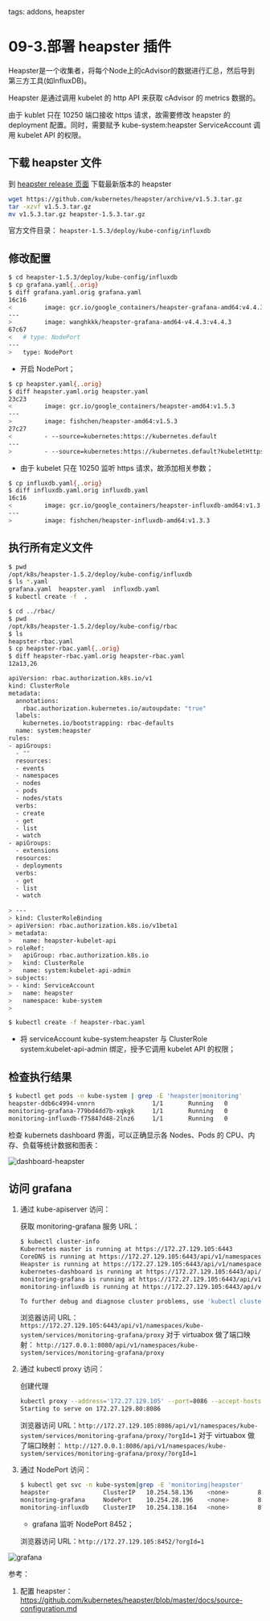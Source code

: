 <!-- toc -->

tags: addons, heapster

# 09-3.部署 heapster 插件

Heapster是一个收集者，将每个Node上的cAdvisor的数据进行汇总，然后导到第三方工具(如InfluxDB)。

Heapster 是通过调用 kubelet 的 http API 来获取 cAdvisor 的 metrics 数据的。

由于 kublet 只在 10250 端口接收 https 请求，故需要修改 heapster 的 deployment 配置。同时，需要赋予 kube-system:heapster ServiceAccount 调用 kubelet API 的权限。

## 下载 heapster 文件

到 [heapster release 页面](https://github.com/kubernetes/heapster/releases) 下载最新版本的 heapster

``` bash
wget https://github.com/kubernetes/heapster/archive/v1.5.3.tar.gz
tar -xzvf v1.5.3.tar.gz
mv v1.5.3.tar.gz heapster-1.5.3.tar.gz
```

官方文件目录： `heapster-1.5.3/deploy/kube-config/influxdb`

## 修改配置

``` bash
$ cd heapster-1.5.3/deploy/kube-config/influxdb
$ cp grafana.yaml{,.orig}
$ diff grafana.yaml.orig grafana.yaml
16c16
<         image: gcr.io/google_containers/heapster-grafana-amd64:v4.4.3
---
>         image: wanghkkk/heapster-grafana-amd64-v4.4.3:v4.4.3
67c67
<   # type: NodePort
---
>   type: NodePort
```
+ 开启 NodePort；

``` bash
$ cp heapster.yaml{,.orig}
$ diff heapster.yaml.orig heapster.yaml
23c23
<         image: gcr.io/google_containers/heapster-amd64:v1.5.3
---
>         image: fishchen/heapster-amd64:v1.5.3
27c27
<         - --source=kubernetes:https://kubernetes.default
---
>         - --source=kubernetes:https://kubernetes.default?kubeletHttps=true&kubeletPort=10250
```
+ 由于 kubelet 只在 10250 监听 https 请求，故添加相关参数；

``` bash
$ cp influxdb.yaml{,.orig}
$ diff influxdb.yaml.orig influxdb.yaml
16c16
<         image: gcr.io/google_containers/heapster-influxdb-amd64:v1.3.3
---
>         image: fishchen/heapster-influxdb-amd64:v1.3.3
```

## 执行所有定义文件

``` bash
$ pwd
/opt/k8s/heapster-1.5.2/deploy/kube-config/influxdb
$ ls *.yaml
grafana.yaml  heapster.yaml  influxdb.yaml
$ kubectl create -f  .

$ cd ../rbac/
$ pwd
/opt/k8s/heapster-1.5.2/deploy/kube-config/rbac
$ ls
heapster-rbac.yaml
$ cp heapster-rbac.yaml{,.orig}
$ diff heapster-rbac.yaml.orig heapster-rbac.yaml
12a13,26

apiVersion: rbac.authorization.k8s.io/v1
kind: ClusterRole
metadata:
  annotations:
    rbac.authorization.kubernetes.io/autoupdate: "true"
  labels:
    kubernetes.io/bootstrapping: rbac-defaults
  name: system:heapster
rules:
- apiGroups:
  - ""
  resources:
  - events
  - namespaces
  - nodes
  - pods
  - nodes/stats
  verbs:
  - create
  - get
  - list
  - watch
- apiGroups:
  - extensions
  resources:
  - deployments
  verbs:
  - get
  - list
  - watch
  
> ---
> kind: ClusterRoleBinding
> apiVersion: rbac.authorization.k8s.io/v1beta1
> metadata:
>   name: heapster-kubelet-api
> roleRef:
>   apiGroup: rbac.authorization.k8s.io
>   kind: ClusterRole
>   name: system:kubelet-api-admin
> subjects:
> - kind: ServiceAccount
>   name: heapster
>   namespace: kube-system
>

$ kubectl create -f heapster-rbac.yaml
```
+ 将 serviceAccount kube-system:heapster 与 ClusterRole system:kubelet-api-admin 绑定，授予它调用 kubelet API 的权限；

## 检查执行结果

``` bash
$ kubectl get pods -n kube-system | grep -E 'heapster|monitoring'
heapster-ddb6c4994-vnnrn                1/1       Running   0          1m
monitoring-grafana-779bd4dd7b-xqkgk     1/1       Running   0          1m
monitoring-influxdb-f75847d48-2lnz6     1/1       Running   0          1m
```

检查 kubernets dashboard 界面，可以正确显示各 Nodes、Pods 的 CPU、内存、负载等统计数据和图表：

![dashboard-heapster](./images/dashboard-heapster.png)

## 访问 grafana

1. 通过 kube-apiserver 访问：

    获取 monitoring-grafana 服务 URL：

    ``` bash
    $ kubectl cluster-info
    Kubernetes master is running at https://172.27.129.105:6443
    CoreDNS is running at https://172.27.129.105:6443/api/v1/namespaces/kube-system/services/coredns:dns/proxy
    Heapster is running at https://172.27.129.105:6443/api/v1/namespaces/kube-system/services/heapster/proxy
    kubernetes-dashboard is running at https://172.27.129.105:6443/api/v1/namespaces/kube-system/services/https:kubernetes-dashboard:/proxy
    monitoring-grafana is running at https://172.27.129.105:6443/api/v1/namespaces/kube-system/services/monitoring-grafana/proxy
    monitoring-influxdb is running at https://172.27.129.105:6443/api/v1/namespaces/kube-system/services/monitoring-influxdb/proxy

    To further debug and diagnose cluster problems, use 'kubectl cluster-info dump'.
    ```

    浏览器访问 URL： `https://172.27.129.105:6443/api/v1/namespaces/kube-system/services/monitoring-grafana/proxy`
    对于 virtuabox 做了端口映射： `http://127.0.0.1:8080/api/v1/namespaces/kube-system/services/monitoring-grafana/proxy`

1. 通过 kubectl proxy 访问：

    创建代理

    ``` bash
    kubectl proxy --address='172.27.129.105' --port=8086 --accept-hosts='^*$'
    Starting to serve on 172.27.129.80:8086
    ```

    浏览器访问 URL：`http://172.27.129.105:8086/api/v1/namespaces/kube-system/services/monitoring-grafana/proxy/?orgId=1`
    对于 virtuabox 做了端口映射： `http://127.0.0.1:8086/api/v1/namespaces/kube-system/services/monitoring-grafana/proxy/?orgId=1`

1. 通过 NodePort 访问：

    ``` bash
    $ kubectl get svc -n kube-system|grep -E 'monitoring|heapster'
    heapster               ClusterIP   10.254.58.136    <none>        80/TCP          47m
    monitoring-grafana     NodePort    10.254.28.196    <none>        80:8452/TCP     47m
    monitoring-influxdb    ClusterIP   10.254.138.164   <none>        8086/TCP        47m
    ```
    + grafana 监听 NodePort 8452；

    浏览器访问 URL：`http://172.27.129.105:8452/?orgId=1`
    
![grafana](./images/grafana.png)

参考：
1. 配置 heapster：https://github.com/kubernetes/heapster/blob/master/docs/source-configuration.md

